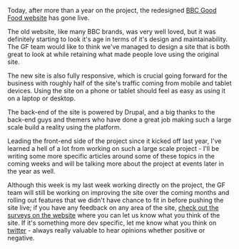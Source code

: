 Today, after more than a year on the project, the redesigned [BBC Good Food website](http://www.bbcgoodfood.com/) has gone live.

The old website, like many BBC brands, was very well loved, but it was definitely starting to look it's age in terms of it's design and maintainability.  The GF team would like to think we've managed to design a site that is both great to look at while retaining what made people love using the original site.

The new site is also fully responsive, which is crucial going forward for the business with roughly half of the site's traffic coming from mobile and tablet devices.  Using the site on a phone or tablet should feel as easy as using it on a laptop or desktop.

The back-end of the site is powered by Drupal, and a big thanks to the back-end guys and themers who have done a great job making such a large scale build a reality using the platform.

Leading the front-end side of the project since it kicked off last year, I've learned a hell of a lot from working on such a large scale project - I'll be writing some more specific articles around some of these topics in the coming weeks and will be talking more about the project at events later in the year as well.

Although this week is my last week working directly on the project, the GF team will still be working on improving the site over the coming months and rolling out features that we didn't have chance to fit in before pushing the site live; if you have any feedback on any area of the site,  [check out the surveys on the website](http://www.bbcgoodfood.com/node/275231) where you can let us know what you think of the site.  If it's something more dev specific, let me know what you think on [twitter](https://twitter.com/AshNolan_) - always really valuable to hear opinions whether positive or negative.
